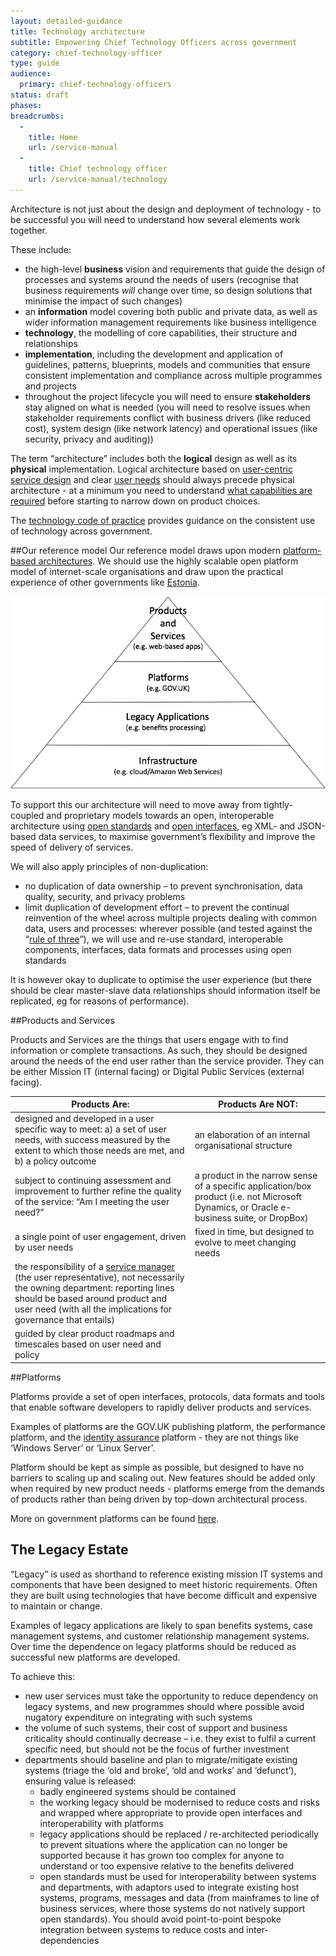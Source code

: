```yaml
---
layout: detailed-guidance
title: Technology architecture
subtitle: Empowering Chief Technology Officers across government
category: chief-technology-officer
type: guide
audience:
  primary: chief-technology-officers
status: draft
phases:
breadcrumbs:
  -
    title: Home
    url: /service-manual
  -
    title: Chief technology officer
    url: /service-manual/technology
---
```


Architecture is not just about the design and deployment of technology - to be successful you will need to understand how several elements work together.

These include:

* the high-level **business** vision and requirements that guide the design of processes and systems around the needs of users (recognise that business requirements *will* change over time, so design solutions that minimise the impact of such changes)
* an **information** model covering both public and private data, as well as wider information management requirements like business intelligence
* **technology**, the modelling of core capabilities, their structure and relationships
* **implementation**, including the development and application of guidelines, patterns, blueprints, models and communities that ensure consistent implementation and compliance across multiple programmes and projects
* throughout the project lifecycle you will need to ensure **stakeholders** stay aligned on what is needed (you will need to resolve issues when stakeholder requirements conflict with business drivers (like reduced cost), system design (like network latency) and operational issues (like security, privacy and auditing))

The term “architecture” includes both the **logical** design as well as its **physical** implementation. Logical architecture based on [user-centric service design](https://www.gov.uk/service-manual/start#a-new-way-of-doing-things) and clear [user needs](/service-manual/users/user-needs.html) should always precede physical architecture - at a minimum you need to understand [what capabilities are required](/service-manual/making-software/choosing-technology.html#start-with-capabilities-not-implementations) before starting to narrow down on product choices.

The [technology code of practice](/service-manual/technology/code-of-practice.html) provides guidance on the consistent use of technology across government.

##Our reference model
Our reference model draws upon modern [platform-based architectures](/service-manual/technology/government-as-a-platform.html). We should use the highly scalable open platform model of internet-scale organisations and draw upon the practical experience of other governments like [Estonia](http://e-estonia.com/components/x-road).

<img src="/service-manual/assets/images/architecture-reference-model.png" alt="Diagram showing government architecture reference model" />

To support this our architecture will need to move away from tightly-coupled and proprietary models towards an open, interoperable architecture using [open standards](/service-manual/making-software/open-standards-and-licensing.html) and [open interfaces](/service-manual/making-software/apis.html), eg XML- and JSON-based data services, to maximise government’s flexibility and improve the speed of delivery of services.

We will also apply principles of non-duplication:

* no duplication of data ownership – to prevent synchronisation, data quality, security, and privacy problems
* limit duplication of development effort – to prevent the continual reinvention of the wheel across multiple projects dealing with common data, users and processes: wherever possible (and tested against the “[rule of three](http://www.maheshpai.info/?p=20)”), we will use and re-use standard, interoperable components, interfaces, data formats and processes using open standards

It is however okay to duplicate to optimise the user experience (but there should be clear master-slave data relationships should information itself be replicated, eg for reasons of performance).

##Products and Services

Products and Services are the things that users engage with to find information or complete transactions. As such, they should be designed around the needs of the end user rather than the service provider. They can be either Mission IT (internal facing) or Digital Public Services (external facing).

| Products Are: | Products Are NOT: |
|-----|--------|
| designed and developed in a user specific way to meet: a) a set of user needs, with success measured by the extent to which those needs are met, and b) a policy outcome | an elaboration of an internal organisational structure |
| subject to continuing assessment and improvement to further refine the quality of the service: “Am I meeting the user need?” | a product in the narrow sense of a specific application/box product (i.e. not Microsoft Dynamics, or Oracle e-business suite, or DropBox) |
| a single point of user engagement, driven by user needs | fixed in time, but designed to evolve to meet changing needs |
| the responsibility of a [service manager](/service-manual/service-managers) (the user representative), not necessarily the owning department: reporting lines should be based around product and user need (with all the implications for governance that entails) | |
| guided by clear product roadmaps and timescales based on user need and policy | |

##Platforms

Platforms provide a set of open interfaces, protocols, data formats and tools that enable software developers to rapidly deliver products and services.

Examples of platforms are the GOV.UK publishing platform, the performance platform, and the [identity assurance](/service-manual/identity-assurance) platform - they are not things like ‘Windows Server’ or ‘Linux Server’.

Platform should be kept as simple as possible, but designed to have no barriers to scaling up and scaling out. New features should be added only when required by new product needs - platforms emerge from the demands of products rather than being driven by top-down architectural process.

More on government platforms can be found [here](/service-manual/technology/government-as-a-platform.html).

## The Legacy Estate

“Legacy” is used as shorthand to reference existing mission IT systems and components that have been designed to meet historic requirements. Often they are built using technologies that have become difficult and expensive to maintain or change.

Examples of legacy applications are likely to span benefits systems, case management systems, and customer relationship management systems. Over time the dependence on legacy platforms should be reduced as successful new platforms are developed.

To achieve this:

* new user services must take the opportunity to reduce dependency on legacy systems, and new programmes should where possible avoid nugatory expenditure on integrating with such systems
* the volume of such systems, their cost of support and business criticality should continually decrease – i.e. they exist to fulfil a current specific need, but should not be the focus of further investment
* departments should baseline and plan to migrate/mitigate existing systems (triage the ‘old and broke’, ‘old and works’ and ‘defunct’), ensuring value is released:
	* badly engineered systems should be contained
	* the working legacy should be modernised to reduce costs and risks and wrapped where appropriate to provide open interfaces and interoperability with platforms
	* legacy applications should be replaced / re-architected periodically to prevent situations where the application can no longer be supported because it has grown too complex for anyone to understand or too expensive relative to the benefits delivered
	* open standards must be used for interoperability between systems and departments, with adaptors used to integrate existing host systems, programs, messages and data (from mainframes to line of business services, where those systems do not natively support open standards). You should avoid point-to-point bespoke integration between systems to reduce costs and inter-dependencies